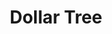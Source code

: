 ---
title: "Dollar Tree"
url: /charlotte/dollar-tree-northlake-centre-parkway/
shop: variety store
---